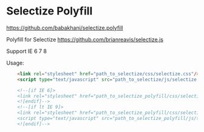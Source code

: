 Selectize Polyfill
===========

https://github.com/babakhani/selectize.polyfill

Polyfill for Selectize https://github.com/brianreavis/selectize.js

Support IE 6 7 8

Usage:
```html
    <link rel="stylesheet" href="path_to_selectize/css/selectize.css"/>
    <script type="text/javascript" src="path_to_selectize/js/selectize.js"></script>

    <!--[if IE 6]>
    <link rel="stylesheet" href="path_to_selectize_polyfill/css/selectize.ie6.css"/>
    <![endif]-->
    <!--[if lt IE 9]>
    <link rel="stylesheet" href="path_to_selectize_polyfill/css/selectize.ie678.css"/>
    <script type="text/javascript" src="path_to_selectize_polyfill/js/selectize.crossbrowser.js"></script>
    <![endif]-->
```